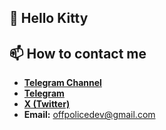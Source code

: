 ## 👋 Hello Kitty

## 📫 How to contact me
- [**Telegram Channel**](https://t.me/OFFpoliceChannel)
- [**Telegram**](https://t.me/OFFpolice)
- [**X (Twitter)**](https://twitter.com/OFFpolice2077)
- **Email:** offpolicedev@gmail.com
